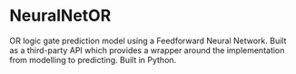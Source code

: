 # NeuralNetOR
OR logic gate prediction model using a Feedforward Neural Network. Built as a third-party API which provides a wrapper around the implementation from modelling to predicting. Built in Python.
